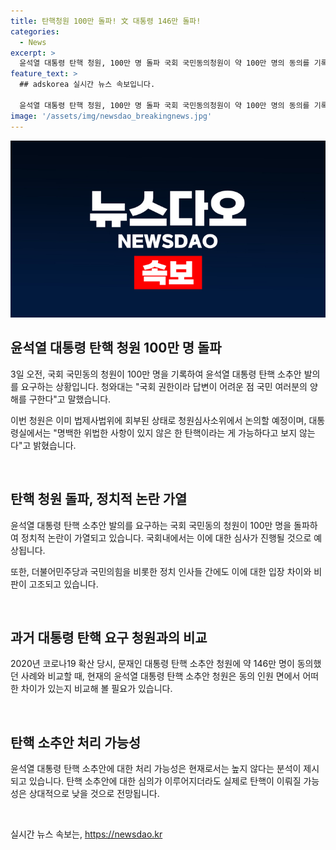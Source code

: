 ```yaml
---
title: 탄핵청원 100만 돌파! 文 대통령 146만 돌파!
categories:
  - News
excerpt: >
  윤석열 대통령 탄핵 청원, 100만 명 돌파 국회 국민동의청원이 약 100만 명의 동의를 기록하며 주목받고 있다. 지난 30일 이내 5만 명 이상 동의할 경우 회부되어 심사될 예정이며, 청원이 이미 법제사법위로 회부된 상황이다. 더불어민주당과 국민의힘이 대통령을 비판하고 있는 가운데, 청와대와 대통령실은 탄핵 가능성을 일축하고 있다. 이는 2020년 문재인 대통령 탄핵 요구 때와 유사한 상황이며, 실제로 탄핵 소추가 이뤄질 가능성은 낮다는 분석이 나오고 있다.
feature_text: >
  ## adskorea 실시간 뉴스 속보입니다.

  윤석열 대통령 탄핵 청원, 100만 명 돌파 국회 국민동의청원이 약 100만 명의 동의를 기록하며 주목받고 있다. 지난 30일 이내 5만 명 이상 동의할 경우 회부되어 심사될 예정이며, 청원이 이미 법제사법위로 회부된 상황이다. 더불어민주당과 국민의힘이 대통령을 비판하고 있는 가운데, 청와대와 대통령실은 탄핵 가능성을 일축하고 있다. 이는 2020년 문재인 대통령 탄핵 요구 때와 유사한 상황이며, 실제로 탄핵 소추가 이뤄질 가능성은 낮다는 분석이 나오고 있다.
image: '/assets/img/newsdao_breakingnews.jpg'
---
```


<p><img src="/assets/img/newsdao_breakingnews.jpg" alt="adskorea 속보" /></p>

<h2 data-ke-size="size26">윤석열 대통령 탄핵 청원 100만 명 돌파</h2>

<p data-ke-size="size16">3일 오전, 국회 국민동의 청원이 100만 명을 기록하여 윤석열 대통령 탄핵 소추안 발의를 요구하는 상황입니다. 청와대는 "국회 권한이라 답변이 어려운 점 국민 여러분의 양해를 구한다"고 말했습니다.</p>

<p data-ke-size="size16">이번 청원은 이미 법제사법위에 회부된 상태로 청원심사소위에서 논의할 예정이며, 대통령실에서는 "명백한 위법한 사항이 있지 않은 한 탄핵이라는 게 가능하다고 보지 않는다"고 밝혔습니다.</p>

<p data-ke-size="size16">&nbsp;</p>

<h2 data-ke-size="size26">탄핵 청원 돌파, 정치적 논란 가열</h2>

<p data-ke-size="size16">윤석열 대통령 탄핵 소추안 발의를 요구하는 국회 국민동의 청원이 100만 명을 돌파하여 정치적 논란이 가열되고 있습니다. 국회내에서는 이에 대한 심사가 진행될 것으로 예상됩니다.</p>

<p data-ke-size="size16">또한, 더불어민주당과 국민의힘을 비롯한 정치 인사들 간에도 이에 대한 입장 차이와 비판이 고조되고 있습니다.</p>

<p data-ke-size="size16">&nbsp;</p>

<h2 data-ke-size="size26">과거 대통령 탄핵 요구 청원과의 비교</h2>

<p data-ke-size="size16">2020년 코로나19 확산 당시, 문재인 대통령 탄핵 소추안 청원에 약 146만 명이 동의했던 사례와 비교할 때, 현재의 윤석열 대통령 탄핵 소추안 청원은 동의 인원 면에서 어떠한 차이가 있는지 비교해 볼 필요가 있습니다.</p>

<p data-ke-size="size16">&nbsp;</p>

<h2 data-ke-size="size26">탄핵 소추안 처리 가능성</h2>

<p data-ke-size="size16">윤석열 대통령 탄핵 소추안에 대한 처리 가능성은 현재로서는 높지 않다는 분석이 제시되고 있습니다. 탄핵 소추안에 대한 심의가 이루어지더라도 실제로 탄핵이 이뤄질 가능성은 상대적으로 낮을 것으로 전망됩니다.</p>

<p data-ke-size="size16">&nbsp;</p>
실시간 뉴스 속보는, <a href="https://newsdao.kr" rel="dofollow">https://newsdao.kr</a>


